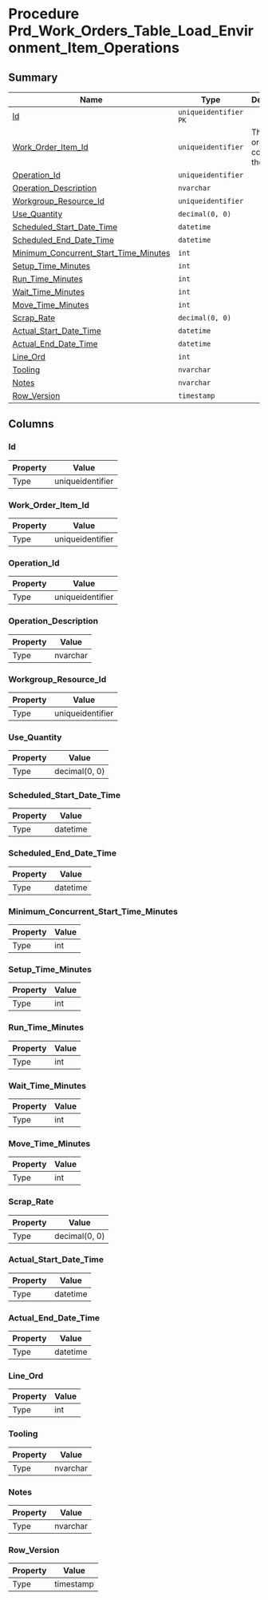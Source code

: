 # Procedure Prd_Work_Orders_Table_Load_Environment_Item_Operations


## Summary

| Name | Type | Description |
| - | - | --- |
|[Id](#id)|`uniqueidentifier` `PK`||
|[Work_Order_Item_Id](#work_order_item_id)|`uniqueidentifier` |The work order item, containing the line.|
|[Operation_Id](#operation_id)|`uniqueidentifier` ||
|[Operation_Description](#operation_description)|`nvarchar` ||
|[Workgroup_Resource_Id](#workgroup_resource_id)|`uniqueidentifier` ||
|[Use_Quantity](#use_quantity)|`decimal(0, 0)` ||
|[Scheduled_Start_Date_Time](#scheduled_start_date_time)|`datetime` ||
|[Scheduled_End_Date_Time](#scheduled_end_date_time)|`datetime` ||
|[Minimum_Concurrent_Start_Time_Minutes](#minimum_concurrent_start_time_minutes)|`int` ||
|[Setup_Time_Minutes](#setup_time_minutes)|`int` ||
|[Run_Time_Minutes](#run_time_minutes)|`int` ||
|[Wait_Time_Minutes](#wait_time_minutes)|`int` ||
|[Move_Time_Minutes](#move_time_minutes)|`int` ||
|[Scrap_Rate](#scrap_rate)|`decimal(0, 0)` ||
|[Actual_Start_Date_Time](#actual_start_date_time)|`datetime` ||
|[Actual_End_Date_Time](#actual_end_date_time)|`datetime` ||
|[Line_Ord](#line_ord)|`int` ||
|[Tooling](#tooling)|`nvarchar` ||
|[Notes](#notes)|`nvarchar` ||
|[Row_Version](#row_version)|`timestamp` ||

## Columns

### Id

| Property | Value |
| - | - |
|Type|uniqueidentifier|

### Work_Order_Item_Id

| Property | Value |
| - | - |
|Type|uniqueidentifier|

### Operation_Id

| Property | Value |
| - | - |
|Type|uniqueidentifier|

### Operation_Description

| Property | Value |
| - | - |
|Type|nvarchar|

### Workgroup_Resource_Id

| Property | Value |
| - | - |
|Type|uniqueidentifier|

### Use_Quantity

| Property | Value |
| - | - |
|Type|decimal(0, 0)|

### Scheduled_Start_Date_Time

| Property | Value |
| - | - |
|Type|datetime|

### Scheduled_End_Date_Time

| Property | Value |
| - | - |
|Type|datetime|

### Minimum_Concurrent_Start_Time_Minutes

| Property | Value |
| - | - |
|Type|int|

### Setup_Time_Minutes

| Property | Value |
| - | - |
|Type|int|

### Run_Time_Minutes

| Property | Value |
| - | - |
|Type|int|

### Wait_Time_Minutes

| Property | Value |
| - | - |
|Type|int|

### Move_Time_Minutes

| Property | Value |
| - | - |
|Type|int|

### Scrap_Rate

| Property | Value |
| - | - |
|Type|decimal(0, 0)|

### Actual_Start_Date_Time

| Property | Value |
| - | - |
|Type|datetime|

### Actual_End_Date_Time

| Property | Value |
| - | - |
|Type|datetime|

### Line_Ord

| Property | Value |
| - | - |
|Type|int|

### Tooling

| Property | Value |
| - | - |
|Type|nvarchar|

### Notes

| Property | Value |
| - | - |
|Type|nvarchar|

### Row_Version

| Property | Value |
| - | - |
|Type|timestamp|


